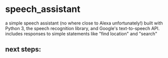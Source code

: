 # speech_assistant
a simple speech assistant (no where close to Alexa unfortunately!) built with Python 3, the speech recognition library, and Google's text-to-speech API. <br>
includes responses to simple statements like "find location" and "search"

## next steps:
